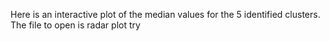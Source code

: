 Here is an interactive plot of the median values for the 5 identified clusters. The file to open is radar plot try

